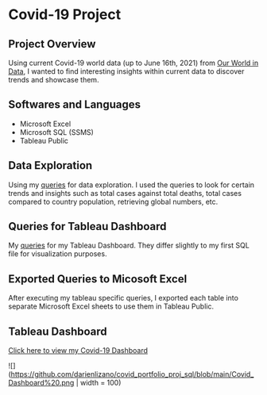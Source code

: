 # Covid-19 Project

## Project Overview
Using current Covid-19 world data (up to June 16th, 2021) from [Our World in Data](https://ourworldindata.org/covid-deaths), I wanted to find interesting insights within current data to discover trends and showcase them. 

## Softwares and Languages
* Microsoft Excel
* Microsoft SQL (SSMS)
* Tableau Public

## Data Exploration
Using my [queries](https://github.com/darienlizano/covid_portfolio_proj_sql/blob/main/covid_portfolio_proj.sql) for data exploration. I used the queries to look for certain trends and insights such as total cases against total deaths, total cases compared to country population, retrieving global numbers, etc.

## Queries for Tableau Dashboard
My [queries](https://github.com/darienlizano/covid_portfolio_proj_sql/blob/main/covid_tableau_queries.sql) for my Tableau Dashboard. They differ slightly to my first SQL file for visualization purposes. 

## Exported Queries to Micosoft Excel
After executing my tableau specific queries, I exported each table into separate Microsoft Excel sheets to use them in Tableau Public.

## Tableau Dashboard
[Click here to view my Covid-19 Dashboard](https://public.tableau.com/views/Covid-19Dashboard_16241426701840/Dashboard1?:language=en-US&:display_count=n&:origin=viz_share_link)

![](https://github.com/darienlizano/covid_portfolio_proj_sql/blob/main/Covid_Dashboard%20.png | width = 100)
